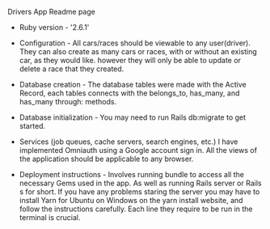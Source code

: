 Drivers App Readme page

* Ruby version - '2.6.1'

* Configuration - All cars/races should be viewable to any user(driver). They can also create as many cars or races, with or without an existing car, as they would like. however they will only be able to update or delete a race that they created. 

* Database creation - The database tables were made with the Active Record,
each tables connects with the belongs_to, has_many, and has_many through: methods. 

* Database initialization - You may need to run Rails db:migrate to get started.

* Services (job queues, cache servers, search engines, etc.)
I have implemented Omniauth using a Google account sign in. All the views of the application should be applicable to any browser.

* Deployment instructions - Involves running bundle to access all the necessary Gems used in the app. As well as running Rails server or Rails s for short. If you have any problems staring the server you may have to install Yarn for Ubuntu on Windows on the yarn install website, and follow the instructions carefully. Each line they require to be run in the terminal is crucial.